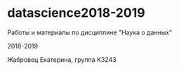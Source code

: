 # datascience2018-2019
Работы и материалы по дисциплине "Наука о данных" 

2018-2019

Жабровец Екатерина, группа K3243
